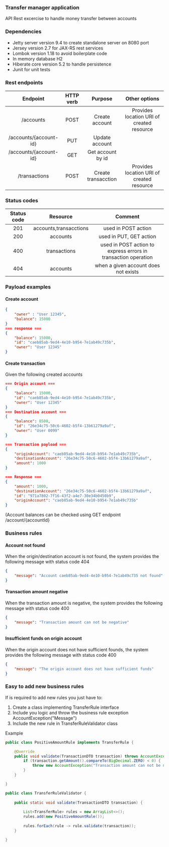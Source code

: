 ### Transfer manager application

API Rest excercise to handle money transfer between accounts

### Dependencies

* Jetty server version 9.4 to create standalone server on 8080 port
* Jersey version 2.7 for JAX-RS rest services
* Lombok version 1.18 to avoid boilerplate code
* In memory database H2
* Hiberate core version 5.2 to handle persistence
* Junit for unit tests

### Rest endpoints

| Endpoint				| HTTP verb| Purpose			| Other options
|:-------:|:-------:|:-------:|:-------:|
| /accounts			        | POST	   | Create account		  |Provides location URI of created resource |
| /accounts/{account-id}| PUT      | Update account     |                                          |
| /accounts/{account-id}| GET      | Get account by id  |                                          |
| /transactions         | POST     | Create transacction|Provides location URI of created resource |

### Status codes

| Status code    | Resource               | Comment                |
|:-------:       | :-------:              | :-------:              |
| 201            | accounts,transacctions | used in POST action    |
| 200            | accounts               | used in PUT, GET action|
| 400            | transactions           | used in POST action to express errors in transaction operation|
| 404            | accounts               | when a given account does not exists |

### Payload examples

#### Create account

```json
{
	"owner" : "User 12345",
	"balance": 15000
}
=== response ===
{
    "balance": 15000,
    "id": "caeb85ab-9ed4-4e10-b954-7e1ab49c735b",
    "owner": "User 12345"
}
```
#### Create transaction

Given the following created accounts

```json
=== Origin account ===
{
    "balance": 15000,
    "id": "caeb85ab-9ed4-4e10-b954-7e1ab49c735b",
    "owner": "User 12345"
}
=== Destination account ===
{
    "balance": 8500,
    "id": "26e34c75-50c6-4602-b5f4-13b61279a9af",
    "owner": "User 0099"
}

=== Transaction payload ===
{
	"originAccount": "caeb85ab-9ed4-4e10-b954-7e1ab49c735b",
	"destinationAccount": "26e34c75-50c6-4602-b5f4-13b61279a9af",
	"amount": 1000
}

=== Response ===
{
    "amount": 1000,
    "destinationAccount": "26e34c75-50c6-4602-b5f4-13b61279a9af",
    "id": "971a7802-7f16-43f2-a4e7-30e34b0450b9",
    "originAccount": "caeb85ab-9ed4-4e10-b954-7e1ab49c735b"
}
```
(Account balances can be checked using GET endpoint /account/{accountId}

### Business rules

#### Account not found

When the origin/destination account is not found, the system provides the following message with status code 404

```json
{
    "message": "Account caeb85ab-9ed4-4e10-b954-7e1ab49c735 not found"
}
```
#### Transaction amount negative

When the transaction amount is negative, the system provides the following message with status code 400

```json
{
    "message": "Transaction amount can not be negative"
}
```
#### Insufficient funds on origin account

When the origin account does not have sufficient founds, the system provides the following message with status code 400

```json
{
    "message": "The origin account does not have sufficient funds"
}
```

### Easy to add new business rules

If is required to add new rules you just have to:

1. Create a class implementing TransferRule interface
2. Include you logic and throw the business rule exception AccountException("Message")
3. Include the new rule in TransferRuleValidator class

Example

```java
public class PositiveAmountRule implements TransferRule {

	@Override
	public void validate(TransactionDTO transaction) throws AccountException {
		if (transaction.getAmount().compareTo(BigDecimal.ZERO) < 0) {
			throw new AccountException("Transaction amount can not be negative");
		}
	}

}

public class TransferRuleValidator {
	
	public static void validate(TransactionDTO transaction) {
		
		List<TransferRule> rules = new ArrayList<>();
		rules.add(new PositiveAmountRule());
		
		rules.forEach(rule -> rule.validate(transaction));
	}

}
```





